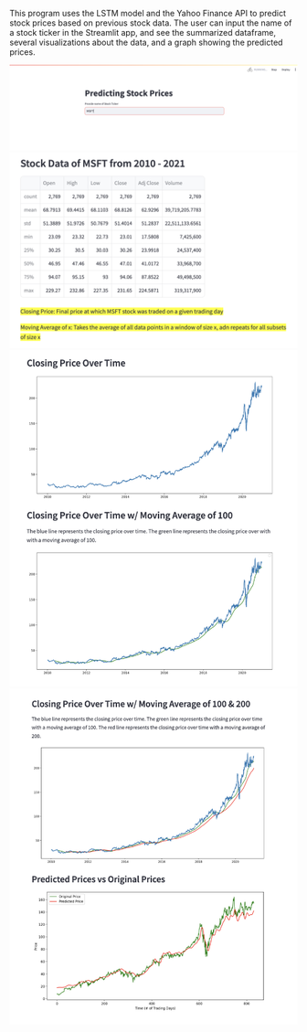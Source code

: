 This program uses the LSTM model and the Yahoo Finance API to predict stock prices based on previous stock data. The user can input the name of a stock ticker in the Streamlit app, and see the summarized dataframe, several visualizations about the data, and a graph showing the predicted prices. 

![alt text](screenshots/img1.png)
![alt text](screenshots/img2.png)
![alt text](screenshots/img3.png)
![alt text](screenshots/img4.png)
